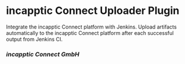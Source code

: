 # incapptic Connect Uploader Plugin

Integrate the incapptic Connect platform with Jenkins. Upload artifacts automatically to the incapptic Connect platform after each successful output from Jenkins CI.

### *incapptic Connect GmbH*
